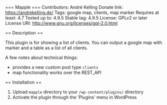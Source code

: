 === Mapple ===
Contributors: André Kelling
Donate link: https://andrekelling.de/
Tags: google map, clients, map marker
Requires at least: 4.7
Tested up to: 4.9.5
Stable tag: 4.9.5
License: GPLv2 or later
License URI: http://www.gnu.org/licenses/gpl-2.0.html

== Description ==

This plugin is for showing a list of clients. 
You can output a google map with marker and a table as a list of all clients.

A few notes about technical things:

*   provides a new custom post type `clients`
*   map functionality works over the REST_API


== Installation ==

1. Upload `mapple` directory to your `/wp-content/plugins/` directory
2. Activate the plugin through the 'Plugins' menu in WordPress
